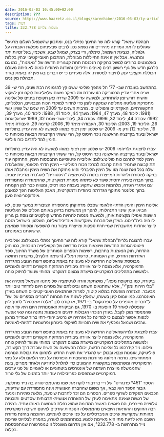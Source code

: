 ```yaml
---
date: 2016-03-03 10:45:00+02:00
description: ???
source: https://www.haaretz.co.il/blogs/karenhaber/2016-03-03/ty-article/0000017f-f8d5-d318-afff-fbf7df950000
tags: דעות
title: 232.778 מעלות צלזיוס
---
```


"תבהלת שמאל" קורא לזה שר החינוך נפתלי בנט, ומתכוון שהשמאל העלום מרגיש שגוזלים לו את המדינה מהידיים וזה נשמע נכון לרבים שבעיניהם מפלגת העבודה על גלגוליה, כנציגת השמאל, סימלה, ודי בצדק, שמאל שבע, אשכנזי, בעל זכויות יתר ומתנשא. אבל אין זו אינה התייללות מבוהלת, המתבונן האובייקטיבי יבחין בקלות באלמנטים ברורים למשל בחקיקה הנכנסת תחת קטגוריה חדשה של "נאמנות", כמו גם בז'רגון חדש של גוף ראשון רבים (אויבינו וידידינו) והעדנה היהודית כמוה לא היתה מעולם הכוללת תקציבי ענק לחיבור למסורת. אלה מעידים כי יש דברים בגו ואין זה באמת בגדר תבהלת מקוננים.

בהתחשב בעובדה שב- 77' חל מהפך פוליטי ששם קץ להגמוניה רבת שנים, הרי ש- 39 שנים אחרי עדיין הרטוריקה הזו עובדת וזה בעיקר משום שלאליטות לוקח זמן לשקוע והשיח דורש זמן להתחדש, ולמעשה עד 2009 שררה כאן תקופת ביניים של אליטה מתפרקת ואליטה מחליפה שנזקקה לזמן כדי לחדור למוקדי הכוח הצבאיים, הכלכליים, התקשורתיים, האקדמיים והפוליטיים. מרבית השנים עד 2009 היו שנים של שוויון גושי (1981: ליכוד 48, מערך 47, 1984: מערך 44, ליכוד 41, 1988: ליכוד 40, מערך 39, 1992: עבודה 44, ליכוד 32, 1996: עבודה 34, ליכוד-גשר-צומת 32, 1999 ישראל אחת 26, הליכוד 19, 2003: הליכוד 30, העבודה-מימד 19, 2006: קדימה 29, העבודה מימד 19, הליכוד 12) ורק מ- 2009 יש שלטון ימין רצוף כמוהו למעשה לא היה עדיין בתולדות ישראל ובעוד בקדנציה הראשונה ניכר היסוס קל, הרי ששתי הקדנציות הבאות מוכיחות כי הימין למד לתרגם כוח פוליטי.

 עברו לתצוגת גלריהמ- 2009 יש שלטון ימין רצוף כמוהו למעשה לא היה עדיין בתולדות ישראל ובעוד בקדנציה הראשונה ניכר היסוס קל, הרי ששתי הקדנציות הבאות מוכיחות כי הימין למד לתרגם כוח פוליטיצילום: אוליבייה פיטוסיעם התבססות הימין, התחזקה עוד תת קבוצה שתמיד היתה קרובה למרכז הכוח הפוליטי – הימין הדתי הלאומי, שהאג'נדה שלה בכל זאת שונה מזו של הימין הליברלי והיא מחזקת את השיח מימין ומתבלת אותו בזיקה למסורת וליהדות המייצרת בתורה לגיטימציה "היסטורית" לאג'נדה מדינית ימנית. בתוך חברה צעירה יחסית שעוד לא פיתחה מסורת דמוקרטית, שהתמודדה ומתמודדת עם אתגרי הגירה, מלחמות וכיבוש שתקוע בעכוזה כמו רסיס, ומצויה כבר למן הקמתה בתוך פלונטר מתוקף הגדרתה כיהודית ודמוקרטית, מאבק האליטות הפך למאבק אינדוקטרינציה טעון.

אליטת הימין והימין הדתי-הלאומי שסבלו מדחיקתן מהספירה הציבורית במשך שנים, לא הביאו עימן שינוי התנהלותי, להפך הן ממשיכות בדיוק באותם הכלים של האליטות הישנות ואפילו מקצינות אותן, ולמעשה מנסות להחיות מחדש קולקטיביזם נוסח בן גוריון לו היה בית"ריסט. בעידן של חברות שמקדשות אינדיבידואליזם, השלטון בישראל מנסה לייצר אחדות מחשבתית שמייתרת ספקות ומייצרת ציבור נוח להשפעה ומפוחד שמאמין שישועתנו באמונתנו.

 עברו לתצוגת גלריה"תבהלת שמאל" קורא לזה שר החינוך נפתלי בנטצילום: אוליבייה פיטוסיהגזרות החדשות שיוצאות מבית מדרשה של הקואליציה הנוכחית, כמו חוק ההדחה, חוק הנאמנות בתרבות, רשימות הספרים המותרים של משרד החינוך, ספר האזרחות החדש, חוק העמותות, פרשת המל"ג (רשימה חלקית), מייצרות תחושה מבוססת שהאליטה החדשה לא מעוניינת באמת בחופש דעות הנובע מהגדרת הדמוקרטיה, אלא מנסה לייצר אווירה ציבורית המחזקת הקשרים דתיים ולאומיים ולמעשה בתהליכים דמוקרטיים מייצרת צמצום דמוקרטי מהותי שנועד לחיזוק כוחה.

ביקורת, כמו בתקופת מפא"י, מושתקת והדה לגיטימציה של מחנה השמאל מזכירה את "בלי חירות ומק"י", אלא שהתנאים השתנו וביכולתם של מסרים היום להדהד טוב יותר מבעבר. הצנזורה מופעלת במלוא קיטור, למרות שהתנאים האובייקטיביים השתנו בעידן האינטרנט. כמו עמוס קינן בשעתו, שנאלץ לשנות את המחזה "חברים מספרים על ישו" ל"חברים מספרים על ספרטקוס" ב- 1971, או קודם לכן "מלכת אמבטיה" לחנוך לוין שנפסלה לאחר 19 הופעות ב- 1970, גם הביקורת האומנותית היום היא עד איפה שהממסד מוכן לקבל. בעידן הנוכחי הגבולות ידועים והנאמנות נתונה ומה שאי אפשר לכפות אפשר לצמצם כי למדינת כל אזרחיה יש נרטיב יהודי-דתי ברור שמדיר מרצון ערבים ושמאל ומכפיף את שיח הזכויות לשיקולי ביטחון ופרשנויות דתיות-לאומיות. 

 עברו לתצוגת גלריהשהאליטה החדשה לא מעוניינת באמת בחופש דעות הנובע מהגדרת הדמוקרטיה, אלא מנסה לייצר אווירה ציבורית המחזקת הקשרים דתיים ולאומיים ולמעשה בתהליכים דמוקרטיים מייצרת צמצום דמוקרטי מהותי שנועד לחיזוק כוחה צילום: ניר קידרכמו כל אליטה חדשה, יכולת ההשפעה על השיח עוברת דרך תקשורת, פוליטיקה, אומנות וצבא ובכולן יש להגדיר את השיח החדש ולתחום את גבולות הנורמה המתחדשים. נורמה הניזונה מרודנות מחשבתית הפורטת על נימי הלאום ולא על נימי הדמוקרטיה ומשתמשת בתקשורת ההמונים כדי לחלחל לתודעה ולאחד מסרים, בעת שהממשלה מייצרת העדפה של אינטרסים ביטחוניים או לאומיים על פני ערכים דמוקרטיים שנתפסים כפריבילגיה עוד יותר בזמנים של גלי טרור. 

הספר "°451 פרנהייט" של ריי ברדבורי לוקח את שמו מהטמפרטורה בה נייר מתלקח. גיבור הספר הוא כבאי, אך משום שהחברה האנושית אינה מתמודדת עם שריפות, הכבאים תפקידם לשרוף ספרים. הספרים הם זכר לתרבות שופעת, מלאת סתירות ומנעד של רגשות שאינה מתאימה לעידן של ההאחדה אנושית-תרבותית שסרטים ותוכניות טלוויזיה מייצרים, הם פוגעים באושר המדומה שהוא נחלת האנושות באותו עתיד. במידה רבה החוקים וההוראות היוצאים מהממשלה הנוכחית שורפים לאיטם חשיבה דמוקרטית מהותית שמקדשת ערכים אוניברסליים על פני ערכים לאומיים. החוכמה בהזנת מדורת השבט היא לדעת מתי היא מאיימת לפגוע במתחממים לאורה, בהמרה לצלזיוס שריפת נייר מתרחשת ב- °232.778, אם אין מדחום משוכלל זו טמפרטורה שמתפספסת בקלות.